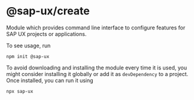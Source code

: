 # @sap-ux/create
Module which provides command line interface to configure features for SAP UX projects or applications.

To see usage, run

```
npm init @sap-ux 
```

To avoid downloading and installing the module every time it is used, you might consider installing it globally or add it as `devDependency` to a project. Once installed, you can run it using

```
npx sap-ux
```
